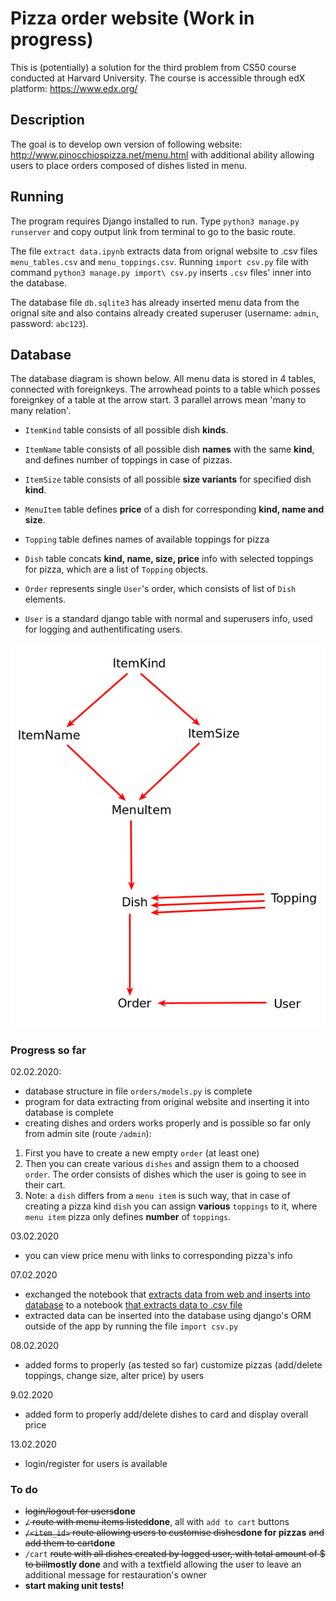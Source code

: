 # Pizza order website (Work in progress)

This is (potentially) a solution for the third problem from CS50 course conducted at Harvard University. The course is accessible through edX platform: https://www.edx.org/

## Description

The goal is to develop own version of following website: http://www.pinocchiospizza.net/menu.html with additional ability allowing users to place orders composed of dishes listed in menu.

## Running

The program requires Django installed to run. Type `python3 manage.py runserver` and copy output link from terminal to go to the basic route.

The file `extract data.ipynb` extracts data from orignal website to .csv files `menu_tables.csv` and `menu_toppings.csv`. Running `import csv.py` file with command `python3 manage.py import\ csv.py` inserts `.csv` files' inner into the database.

The database file `db.sqlite3` has already inserted menu data from the orignal site and also contains already created superuser (username: `admin`, password: `abc123`).

## Database

The database diagram is shown below. All menu data is stored in 4 tables, connected with foreignkeys. The arrowhead points to a table which posses foreignkey of a table at the arrow start. 3 parallel arrows mean 'many to many relation'.

- `ItemKind` table consists of all possible dish **kinds**.

- `ItemName` table consists of all possible dish **names** with the same **kind**, and defines number of toppings in case of pizzas.

- `ItemSize` table consists of all possible **size variants** for specified dish **kind**.

- `MenuItem` table defines **price** of a dish for corresponding **kind, name and size**.

- `Topping` table defines names of available toppings for pizza

- `Dish` table concats **kind, name, size, price** info with selected toppings for pizza, which are a list of `Topping` objects.

- `Order` represents single `User`'s order, which consists of list of `Dish` elements.

- `User` is a standard django table with normal and superusers info, used for logging and authentificating users.

<img src="static/database_diagram.jpg">

### Progress so far

02.02.2020:
- database structure in file `orders/models.py` is complete
- program for data extracting from original website and inserting it into database is complete
- creating dishes and orders works properly and is possible so far only from admin site (route `/admin`):
1) First you have to create a new empty `order` (at least one)
2) Then you can create various `dishes` and assign them to a choosed `order`. The order consists of dishes which the user is going to see in their cart.
3) Note: a `dish` differs from a `menu item` is such way, that in case of creating a pizza kind `dish` you can assign **various** `toppings` to it, where `menu item` pizza only defines **number** of `toppings`.

03.02.2020
- you can view price menu with links to corresponding pizza's info

07.02.2020
- exchanged the notebook that <ins>extracts data from web and inserts into database</ins> to a notebook <ins>that extracts data to .csv file</ins>
- extracted data can be inserted into the database using django's ORM outside of the app by running the file `import csv.py`

08.02.2020
- added forms to properly (as tested so far) customize pizzas (add/delete toppings, change size, alter price) by users

9.02.2020
- added form to properly add/delete dishes to card and display overall price

13.02.2020
- login/register for users is available

### To do

- <strike>login/logout for users</strike>**done**
- <strike>`/` route with menu items listed</strike>**done**, all with `add to cart` buttons
- <strike>`/<item_id>` route allowing users to customise dishes</strike>**done for pizzas** <strike>and add them to cart</strike>**done**
- `/cart` <strike>route with all dishes created by logged user, with total amount of $ to bill</strike>**mostly done** and with a textfield allowing the user to leave an additional message for restauration's owner
- **start making unit tests!**

